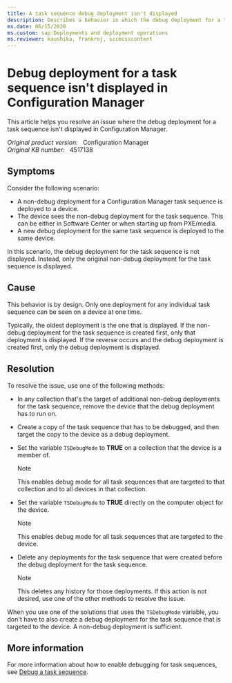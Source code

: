 ```yaml
---
title: A task sequence debug deployment isn't displayed
description: Describes a behavior in which the debug deployment for a task sequence isn't displayed in Configuration Manager.
ms.date: 06/15/2020
ms.custom: sap:Deployments and deployment operations
ms.reviewer: kaushika, frankroj, sccmcsscontent
---
```

# Debug deployment for a task sequence isn't displayed in Configuration Manager

This article helps you resolve an issue where the debug deployment for a task sequence isn't displayed in Configuration Manager.

_Original product version:_ &nbsp; Configuration Manager  
_Original KB number:_ &nbsp; 4517138

## Symptoms

Consider the following scenario:

- A non-debug deployment for a Configuration Manager task sequence is deployed to a device.
- The device sees the non-debug deployment for the task sequence. This can be either in Software Center or when starting up from PXE/media.
- A new debug deployment for the same task sequence is deployed to the same device.

In this scenario, the debug deployment for the task sequence is not displayed. Instead, only the original non-debug deployment for the task sequence is displayed.

## Cause

This behavior is by design. Only one deployment for any individual task sequence can be seen on a device at one time.

Typically, the oldest deployment is the one that is displayed. If the non-debug deployment for the task sequence is created first, only that deployment is displayed. If the reverse occurs and the debug deployment is created first, only the debug deployment is displayed.

## Resolution

To resolve the issue, use one of the following methods:

- In any collection that's the target of additional non-debug deployments for the task sequence, remove the device that the debug deployment has to run on.
- Create a copy of the task sequence that has to be debugged, and then target the copy to the device as a debug deployment.
- Set the variable `TSDebugMode` to **TRUE** on a collection that the device is a member of.

  > [!NOTE]
  > This enables debug mode for all task sequences that are targeted to that collection and to all devices in that collection.

- Set the variable `TSDebugMode` to **TRUE** directly on the computer object for the device.

  > [!NOTE]
  > This enables debug mode for all task sequences that are targeted to the device.

- Delete any deployments for the task sequence that were created before the debug deployment for the task sequence.

  > [!NOTE]
  > This deletes any history for those deployments. If this action is not desired, use one of the other methods to resolve the issue.

When you use one of the solutions that uses the `TSDebugMode` variable, you don't have to also create a debug deployment for the task sequence that is targeted to the device. A non-debug deployment is sufficient.

## More information

For more information about how to enable debugging for task sequences, see [Debug a task sequence](/mem/configmgr/osd/deploy-use/debug-task-sequence).
